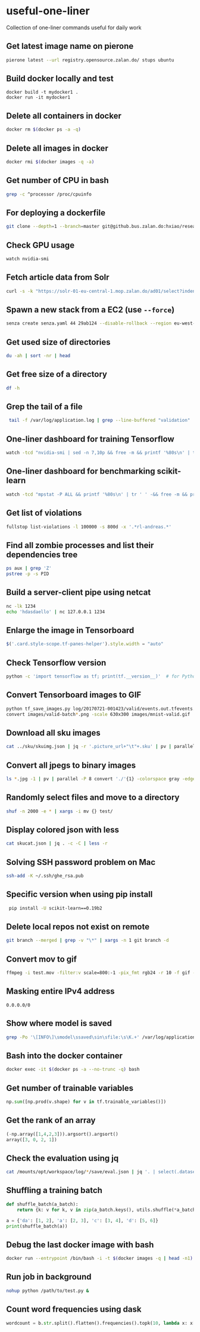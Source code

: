 # useful-one-liner
Collection of one-liner commands useful for daily work

## Get latest image name on pierone
```bash
pierone latest --url registry.opensource.zalan.do/ stups ubuntu
```

## Build docker locally and test
```
docker build -t mydocker1 .
docker run -it mydocker1
```

## Delete all containers in docker
```bash
docker rm $(docker ps -a -q)
```
## Delete all images in docker
```bash
docker rmi $(docker images -q -a)
```

## Get number of CPU in bash
```bash
grep -c ^processor /proc/cpuinfo
```

## For deploying a dockerfile
```bash
git clone --depth=1 --branch=master git@github.bus.zalan.do:hxiao/research-lab-docker.git && rm -rf !$/.git && ./research-lab-docker/deploy.sh && rm -rf ./research-lab-docker/
```

## Check GPU usage
```bash
watch nvidia-smi
```

## Fetch article data from Solr
```bash
curl -s -k "https://solr-01-eu-central-1.mop.zalan.do/ad01/select?indent=on&version=2.2&q=*%3A*&fq=&start=0&rows=2&fl=*&qt=&wt=json&explainOther=&hl.fl="
```

## Spawn a new stack from a EC2 (use `--force`)
```bash
senza create senza.yaml 44 29ab124 --disable-rollback --region eu-west-1 --force
```

## Get used size of directories
```bash
du -ah | sort -nr | head
```

## Get free size of a directory
```bash
df -h
```

## Grep the tail of a file
```bash
 tail -f /var/log/application.log | grep --line-buffered "validation"
```

## One-liner dashboard for training Tensorflow
```bash
watch -tcd "nvidia-smi | sed -n 7,10p && free -m && printf '%80s\n' | tr ' ' -&& tail -n 6 /var/log/application.log | grep -Po '\[INFO\]\s\K.+' && printf '%80s\n' | tr ' ' - && cat /var/log/application.log | grep -Po '.\K{".+Config".+' | sort -u && cat /var/log/application.log | grep -Po "\[INFO\].+total.+" | sort -u && printf '%80s\n' | tr ' ' -&& cat /var/log/application.log | grep -Po '\[INFO\]\s\K.+lr.+' | head -n 8 && printf '%80s\n' | tr ' ' -&& cat /var/log/application.log | grep -Po '\[INFO\]\s\K.+lr.+' | tail -n 8"
```

## One-liner dashboard for benchmarking scikit-learn
```bash
watch -tcd "mpstat -P ALL && printf '%80s\n' | tr ' ' -&& free -m && printf '%80s\n' | tr ' ' -&& tail -n 10 /var/log/application.log | grep -Po '\[INFO\]\s\K.+' && printf '%80s\n' | tr ' ' -&& cat /var/log/application.log | grep -Po 'done\!\s\K.+'"
```

## Get list of violations
```bash
fullstop list-violations -l 100000 -s 800d -x '.*rl-andreas.*'
```

## Find all zombie processes and list their dependencies tree
```bash
ps aux | grep 'Z'
pstree -p -s PID
```

## Build a server-client pipe using netcat
```bash
nc -lk 1234
echo 'hdasdaello' | nc 127.0.0.1 1234
```

## Enlarge the image in Tensorboard
```javascript
$('.card.style-scope.tf-panes-helper').style.width = "auto"
```

## Check Tensorflow version
```bash
python -c 'import tensorflow as tf; print(tf.__version__)'  # for Python 3
```

## Convert Tensorboard images to GIF
```bash
python tf_save_images.py log/20170721-001423/valid/events.out.tfevents.1500588867.HandeMacBook-Pro.local Visualization/input_vs_output/image --prefix images/valid-batch
convert images/valid-batch*.png -scale 630x300 images/mnist-valid.gif
```

## Download all sku images
```bash
cat ../sku/skuimg.json | jq -r '.picture_url+"\t"+.sku' | pv | parallel --colsep '\t' -P 8 curl 'https://mosaic01.ztat.net/vgs/media/pdp-color-big/'{1} -o '../sku/'{2}'.jpg' -s
```

## Convert all jpegs to binary images
```bash
ls *.jpg -1 | pv | parallel -P 8 convert './'{1} -colorspace gray -edge 10 -fuzz 1% -threshold 75% -trim -gravity center -extent 60x60 -negate -resize 28x28 './bw/{1}'
```

## Randomly select files and move to a directory
```bash
shuf -n 2000 -e * | xargs -i mv {} test/
```

## Display colored json with less
```bash
cat skucat.json | jq . -c -C | less -r
```

## Solving SSH password problem on Mac
```bash
ssh-add -K ~/.ssh/ghe_rsa.pub
```

## Specific version when using pip install
```bash
 pip install -U scikit-learn==0.19b2
```

## Delete local repos not exist on remote
```bash
git branch --merged | grep -v "\*" | xargs -n 1 git branch -d
```

## Convert mov to gif
```bash
ffmpeg -i test.mov -filter:v scale=800:-1 -pix_fmt rgb24 -r 10 -f gif - | convert -delay 5 -layers Optimize -loop 0 - test.gif
```

## Masking entire IPv4 address
```
0.0.0.0/0
```

## Show where model is saved
```bash
grep -Po '\[INFO\]\smodel\ssaved\sin\sfile:\s\K.+' /var/log/application.log | head -1
```

## Bash into the docker container
```bash
docker exec -it $(docker ps -a --no-trunc -q) bash
```

## Get number of trainable variables
```python
np.sum([np.prod(v.shape) for v in tf.trainable_variables()])
```

## Get the rank of an array
```python
(-np.array([1,4,2,3])).argsort().argsort()
array([3, 0, 2, 1])
```

## Check the evaluation using jq
```bash
cat /mounts/opt/workspace/log/*/save/eval.json | jq '. | select(.dataset=="test1") | .["map"]'
```

## Shuffling a training batch
```python
def shuffle_batch(a_batch):
    return {k: v for k, v in zip(a_batch.keys(), utils.shuffle(*a_batch.values()))}

a = {'da': [1, 2], 'a': [2, 3], 'c': [3, 4], 'd': [5, 6]}
print(shuffle_batch(a))
```

## Debug the last docker image with bash
```bash
docker run --entrypoint /bin/bash -i -t $(docker images -q | head -n1)
```

## Run job in background
```bash
nohup python /path/to/test.py &
```

## Count word frequencies using dask
```python
wordcount = b.str.split().flatten().frequencies().topk(10, lambda x: x[1])
```
